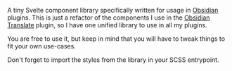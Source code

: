 A tiny Svelte component library specifically written for usage in [Obsidian](https://obsidian.md/) plugins.
This is just a refactor of the components I use in the [Obsidian Translate](https://github.com/Fevol/obsidian-translate) plugin,
so I have one unified library to use in all my plugins.

You are free to use it, but keep in mind that you will have to tweak things to fit your own use-cases.

Don't forget to import the styles from the library in your SCSS entrypoint.

